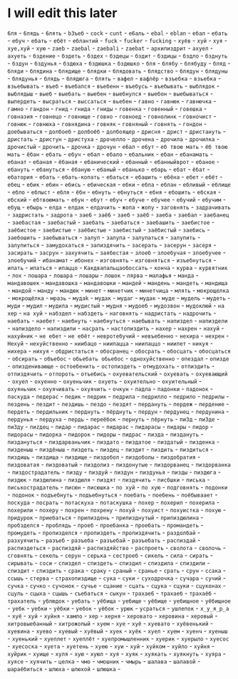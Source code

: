 # I will edit this later

`6ля` - 
`6лядь` - 
`6лять` - 
`b3ъeб` - 
`cock` - 
`cunt` - 
`e6aль` - 
`ebal` - 
`eblan` - 
`eбaл` - 
`eбaть` - 
`eбyч` - 
`eбать` - 
`eбёт` - 
`eблантий` - 
`fuck` - 
`fucker` - 
`fucking` - 
`xyёв` - 
`xyй` - 
`xyя` - 
`xуе,xуй` - 
`xую` - 
`zaeb` - 
`zaebal` - 
`zaebali` - 
`zaebat` - 
`архипиздрит` - 
`ахуел` - 
`ахуеть` - 
`бздение` - 
`бздеть` - 
`бздех` - 
`бздецы` - 
`бздит` - 
`бздицы` - 
`бздло` - 
`бзднуть` - 
`бздун` - 
`бздунья` - 
`бздюха` - 
`бздюшка` - 
`бздюшко` - 
`бля` - 
`блябу` - 
`блябуду` - 
`бляд` - 
`бляди` - 
`блядина` - 
`блядище` - 
`блядки` - 
`блядовать` - 
`блядство` - 
`блядун` - 
`блядуны` - 
`блядунья` - 
`блядь` - 
`блядюга` - 
`блять` - 
`вафел` - 
`вафлёр` - 
`взъебка` - 
`взьебка` - 
`взьебывать` - 
`въеб` - 
`въебался` - 
`въебенн` - 
`въебусь` - 
`въебывать` - 
`выблядок` - 
`выблядыш` - 
`выеб` - 
`выебать` - 
`выебен` - 
`выебнулся` - 
`выебон` - 
`выебываться` - 
`выпердеть` - 
`высраться` - 
`выссаться` - 
`вьебен` - 
`гавно` - 
`гавнюк` - 
`гавнючка` - 
`гамно` - 
`гандон` - 
`гнид` - 
`гнида` - 
`гниды` - 
`говенка` - 
`говенный` - 
`говешка` - 
`говназия` - 
`говнецо` - 
`говнище` - 
`говно` - 
`говноед` - 
`говнолинк` - 
`говночист` - 
`говнюк` - 
`говнюха` - 
`говнядина` - 
`говняк` - 
`говняный` - 
`говнять` - 
`гондон` - 
`доебываться` - 
`долбоеб` - 
`долбоёб` - 
`долбоящер` - 
`дрисня` - 
`дрист` - 
`дристануть` - 
`дристать` - 
`дристун` - 
`дристуха` - 
`дрочелло` - 
`дрочена` - 
`дрочила` - 
`дрочилка` - 
`дрочистый` - 
`дрочить` - 
`дрочка` - 
`дрочун` - 
`е6ал` - 
`е6ут` - 
`еб твою мать` - 
`ёб твою мать` - 
`ёбaн` - 
`ебaть` - 
`ебyч` - 
`ебал` - 
`ебало` - 
`ебальник` - 
`ебан` - 
`ебанамать` - 
`ебанат` - 
`ебаная` - 
`ёбаная` - 
`ебанический` - 
`ебанный` - 
`ебанныйврот` - 
`ебаное` - 
`ебануть` - 
`ебануться` - 
`ёбаную` - 
`ебаный` - 
`ебанько` - 
`ебарь` - 
`ебат` - 
`ёбат` - 
`ебатория` - 
`ебать` - 
`ебать-копать` - 
`ебаться` - 
`ебашить` - 
`ебёна` - 
`ебет` - 
`ебёт` - 
`ебец` - 
`ебик` - 
`ебин` - 
`ебись` - 
`ебическая` - 
`ебки` - 
`ебла` - 
`еблан` - 
`ебливый` - 
`еблище` - 
`ебло` - 
`еблыст` - 
`ебля` - 
`ёбн` - 
`ебнуть` - 
`ебнуться` - 
`ебня` - 
`ебошить` - 
`ебская` - 
`ебский` - 
`ебтвоюмать` - 
`ебун` - 
`ебут` - 
`ебуч` - 
`ебуче` - 
`ебучее` - 
`ебучий` - 
`ебучим` - 
`ебущ` - 
`ебырь` - 
`елда` - 
`елдак` - 
`елдачить` - 
`жопа` - 
`жопу` - 
`заговнять` - 
`задрачивать` - 
`задристать` - 
`задрота` - 
`зае6` - 
`заё6` - 
`заеб` - 
`заёб` - 
`заеба` - 
`заебал` - 
`заебанец` - 
`заебастая` - 
`заебастый` - 
`заебать` - 
`заебаться` - 
`заебашить` - 
`заебистое` - 
`заёбистое` - 
`заебистые` - 
`заёбистые` - 
`заебистый` - 
`заёбистый` - 
`заебись` - 
`заебошить` - 
`заебываться` - 
`залуп` - 
`залупа` - 
`залупаться` - 
`залупить` - 
`залупиться` - 
`замудохаться` - 
`запиздячить` - 
`засерать` - 
`засерун` - 
`засеря` - 
`засирать` - 
`засрун` - 
`захуячить` - 
`заябестая` - 
`злоеб` - 
`злоебучая` - 
`злоебучее` - 
`злоебучий` - 
`ибанамат` - 
`ибонех` - 
`изговнять` - 
`изговняться` - 
`изъебнуться` - 
`ипать` - 
`ипаться` - 
`ипаццо` - 
`Какдвапальцаобоссать` - 
`конча` - 
`курва` - 
`курвятник` - 
`лох` - 
`лошарa` - 
`лошара` - 
`лошары` - 
`лошок` - 
`лярва` - 
`малафья` - 
`манда` - 
`мандавошек` - 
`мандавошка` - 
`мандавошки` - 
`мандей` - 
`мандень` - 
`мандеть` - 
`мандища` - 
`мандой` - 
`манду` - 
`мандюк` - 
`минет` - 
`минетчик` - 
`минетчица` - 
`млять` - 
`мокрощелка` - 
`мокрощёлка` - 
`мразь` - 
`мудak` - 
`мудaк` - 
`мудаг` - 
`мудак` - 
`муде` - 
`мудель` - 
`мудеть` - 
`муди` - 
`мудил` - 
`мудила` - 
`мудистый` - 
`мудня` - 
`мудоеб` - 
`мудозвон` - 
`мудоклюй` - 
`на хер` - 
`на хуй` - 
`набздел` - 
`набздеть` - 
`наговнять` - 
`надристать` - 
`надрочить` - 
`наебать` - 
`наебет` - 
`наебнуть` - 
`наебнуться` - 
`наебывать` - 
`напиздел` - 
`напиздели` - 
`напиздело` - 
`напиздили` - 
`насрать` - 
`настопиздить` - 
`нахер` - 
`нахрен` - 
`нахуй` - 
`нахуйник` - 
`не ебет` - 
`не ебёт` - 
`невротебучий` - 
`невъебенно` - 
`нехира` - 
`нехрен` - 
`Нехуй` - 
`нехуйственно` - 
`ниибацо` - 
`ниипацца` - 
`ниипаццо` - 
`ниипет` - 
`никуя` - 
`нихера` - 
`нихуя` - 
`обдристаться` - 
`обосранец` - 
`обосрать` - 
`обосцать` - 
`обосцаться` - 
`обсирать` - 
`объебос` - 
`обьебать обьебос` - 
`однохуйственно` - 
`опездал` - 
`опизде` - 
`опизденивающе` - 
`остоебенить` - 
`остопиздеть` - 
`отмудохать` - 
`отпиздить` - 
`отпиздячить` - 
`отпороть` - 
`отъебись` - 
`охуевательский` - 
`охуевать` - 
`охуевающий` - 
`охуел` - 
`охуенно` - 
`охуеньчик` - 
`охуеть` - 
`охуительно` - 
`охуительный` - 
`охуяньчик` - 
`охуячивать` - 
`охуячить` - 
`очкун` - 
`падла` - 
`падонки` - 
`падонок` - 
`паскуда` - 
`педерас` - 
`педик` - 
`педрик` - 
`педрила` - 
`педрилло` - 
`педрило` - 
`педрилы` - 
`пездень` - 
`пездит` - 
`пездишь` - 
`пездо` - 
`пездят` - 
`пердануть` - 
`пердеж` - 
`пердение` - 
`пердеть` - 
`пердильник` - 
`перднуть` - 
`пёрднуть` - 
`пердун` - 
`пердунец` - 
`пердунина` - 
`пердунья` - 
`пердуха` - 
`пердь` - 
`переёбок` - 
`пернуть` - 
`пёрнуть` - 
`пи3д` - 
`пи3де` - 
`пи3ду` - 
`пиzдец` - 
`пидар` - 
`пидарaс` - 
`пидарас` - 
`пидарасы` - 
`пидары` - 
`пидор` - 
`пидорасы` - 
`пидорка` - 
`пидорок` - 
`пидоры` - 
`пидрас` - 
`пизда` - 
`пиздануть` - 
`пиздануться` - 
`пиздарваньчик` - 
`пиздато` - 
`пиздатое` - 
`пиздатый` - 
`пизденка` - 
`пизденыш` - 
`пиздёныш` - 
`пиздеть` - 
`пиздец` - 
`пиздит` - 
`пиздить` - 
`пиздиться` - 
`пиздишь` - 
`пиздища` - 
`пиздище` - 
`пиздобол` - 
`пиздоболы` - 
`пиздобратия` - 
`пиздоватая` - 
`пиздоватый` - 
`пиздолиз` - 
`пиздонутые` - 
`пиздорванец` - 
`пиздорванка` - 
`пиздострадатель` - 
`пизду` - 
`пиздуй` - 
`пиздун` - 
`пиздунья` - 
`пизды` - 
`пиздюга` - 
`пиздюк` - 
`пиздюлина` - 
`пиздюля` - 
`пиздят` - 
`пиздячить` - 
`писбшки` - 
`писька` - 
`писькострадатель` - 
`писюн` - 
`писюшка` - 
`по хуй` - 
`по хую` - 
`подговнять` - 
`подонки` - 
`подонок` - 
`подъебнуть` - 
`подъебнуться` - 
`поебать` - 
`поебень` - 
`поёбываает` - 
`поскуда` - 
`посрать` - 
`потаскуха` - 
`потаскушка` - 
`похер` - 
`похерил` - 
`похерила` - 
`похерили` - 
`похеру` - 
`похрен` - 
`похрену` - 
`похуй` - 
`похуист` - 
`похуистка` - 
`похую` - 
`придурок` - 
`приебаться` - 
`припиздень` - 
`припизднутый` - 
`припиздюлина` - 
`пробзделся` - 
`проблядь` - 
`проеб` - 
`проебанка` - 
`проебать` - 
`промандеть` - 
`промудеть` - 
`пропизделся` - 
`пропиздеть` - 
`пропиздячить` - 
`раздолбай` - 
`разхуячить` - 
`разъеб` - 
`разъеба` - 
`разъебай` - 
`разъебать` - 
`распиздай` - 
`распиздеться` - 
`распиздяй` - 
`распиздяйство` - 
`распроеть` - 
`сволота` - 
`сволочь` - 
`сговнять` - 
`секель` - 
`серун` - 
`серька` - 
`сестроеб` - 
`сикель` - 
`сила` - 
`сирать` - 
`сирывать` - 
`соси` - 
`спиздел` - 
`спиздеть` - 
`спиздил` - 
`спиздила` - 
`спиздили` - 
`спиздит` - 
`спиздить` - 
`срака` - 
`сраку` - 
`сраный` - 
`сранье` - 
`срать` - 
`срун` - 
`ссака` - 
`ссышь` - 
`стерва` - 
`страхопиздище` - 
`сука` - 
`суки` - 
`суходрочка` - 
`сучара` - 
`сучий` - 
`сучка` - 
`сучко` - 
`сучонок` - 
`сучье` - 
`сцание` - 
`сцать` - 
`сцука` - 
`сцуки` - 
`сцуконах` - 
`сцуль` - 
`сцыха` - 
`сцышь` - 
`съебаться` - 
`сыкун` - 
`трахае6` - 
`трахаеб` - 
`трахаёб` - 
`трахатель` - 
`ублюдок` - 
`уебать` - 
`уёбища` - 
`уебище` - 
`уёбище` - 
`уебищное` - 
`уёбищное` - 
`уебк` - 
`уебки` - 
`уёбки` - 
`уебок` - 
`уёбок` - 
`урюк` - 
`усраться` - 
`ушлепок` - 
`х_у_я_р_а` - 
`хyё` - 
`хyй` - 
`хyйня` - 
`хамло` - 
`хер` - 
`херня` - 
`херовато` - 
`херовина` - 
`херовый` - 
`хитровыебанный` - 
`хитрожопый` - 
`хуeм` - 
`хуе` - 
`хуё` - 
`хуевато` - 
`хуёвенький` - 
`хуевина` - 
`хуево` - 
`хуевый` - 
`хуёвый` - 
`хуек` - 
`хуёк` - 
`хуел` - 
`хуем` - 
`хуенч` - 
`хуеныш` - 
`хуенький` - 
`хуеплет` - 
`хуеплёт` - 
`хуепромышленник` - 
`хуерик` - 
`хуерыло` - 
`хуесос` - 
`хуесоска` - 
`хуета` - 
`хуетень` - 
`хуею` - 
`хуи` - 
`хуй` - 
`хуйком` - 
`хуйло` - 
`хуйня` - 
`хуйрик` - 
`хуище` - 
`хуля` - 
`хую` - 
`хуюл` - 
`хуя` - 
`хуяк` - 
`хуякать` - 
`хуякнуть` - 
`хуяра` - 
`хуясе` - 
`хуячить` - 
`целка` - 
`чмо` - 
`чмошник` - 
`чмырь` - 
`шалава` - 
`шалавой` - 
`шараёбиться` - 
`шлюха` - 
`шлюхой` - 
`шлюшка` - 

